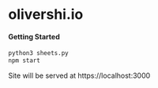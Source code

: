 # olivershi.io

#### Getting Started

```bash
python3 sheets.py
npm start
```

Site will be served at https://localhost:3000
